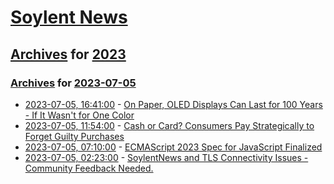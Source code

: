 # [Soylent News](../../../README.md)

## [Archives](../../index.md) for [2023](../index.md)

### [Archives](../../index.md) for [2023-07-05](index.md)

* [2023-07-05, 16:41:00](https://soylentnews.org/article.pl?sid=23/07/04/1555211&from=rss) - [On Paper, OLED Displays Can Last for 100 Years - If It Wasn't for One Color](https://soylentnews.org/article.pl?sid=23/07/04/1555211&from=rss)
* [2023-07-05, 11:54:00](https://soylentnews.org/article.pl?sid=23/07/04/1524215&from=rss) - [Cash or Card? Consumers Pay Strategically to Forget Guilty Purchases](https://soylentnews.org/article.pl?sid=23/07/04/1524215&from=rss)
* [2023-07-05, 07:10:00](https://soylentnews.org/article.pl?sid=23/07/04/1522250&from=rss) - [ECMAScript 2023 Spec for JavaScript Finalized](https://soylentnews.org/article.pl?sid=23/07/04/1522250&from=rss)
* [2023-07-05, 02:23:00](https://soylentnews.org/meta/article.pl?sid=23/07/04/1054200&from=rss) - [SoylentNews and TLS Connectivity Issues - Community Feedback Needed.](https://soylentnews.org/meta/article.pl?sid=23/07/04/1054200&from=rss)
